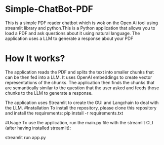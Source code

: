 # Simple-ChatBot-PDF
This is a simple PDF reader chatbot which is wok on the Open Ai tool  using streamlit library and  python.This is a Python application that allows you to load a PDF and ask questions about it using natural language. The application uses a LLM to generate a response about your PDF
# How It works?
The application reads the PDF and splits the text into smaller chunks that can be then fed into a LLM. It uses OpenAI embeddings to create vector representations of the chunks. The application then finds the chunks that are semantically similar to the question that the user asked and feeds those chunks to the LLM to generate a response.

The application uses Streamlit to create the GUI and Langchain to deal with the LLM.
#Installation
To install the repository, please clone this repository and install the requirements:
pip install -r requirements.txt

#Usage
To use the application, run the main.py file with the streamlit CLI (after having installed streamlit):

streamlit run app.py
